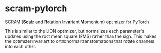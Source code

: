 # scram-pytorch
 SCRAM (**Sc**ale and **R**otation Inv**a**riant **M**omentum) optimizer for PyTorch

This is similar to the LION optimizer, but normalizes each parameter's updates using the root mean square (RMS) rather than the sign. This makes the optimizer invariant
to orthonormal transformations that rotate channels into each other.

